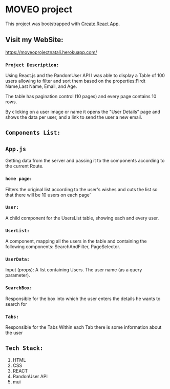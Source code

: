 # MOVEO project

This project was bootstrapped with [Create React App](https://github.com/facebook/create-react-app).

## Visit my WebSite:

https://moveoprojectnatali.herokuapp.com/

### `Project Description:`

Using React.js and the RandomUser API I was able to display a Table of 100 users allowing to filter and sort them based on the properties:Firdt Name,Last Name, Email, and Age.

The table has pagination control (10 pages) and every page contains 10 rows.

By clicking on a user image or name it opens the "User Details” page and shows the data per user, and a link to send the user a new email.

## `Components List:`

## `App.js`

Getting data from the server and passing it to the components according to the current Route.


### `home page:`

Filters the original list according to the user's wishes and cuts the list so that there will be 10 users on each page`

### `User:`
A child component for the UsersList table, showing each and every user.
### `UserList:`
A component, mapping all the users in the table and containing the following components: SearchAndFilter, PageSelector.

### `UserData:`

Input (props):
A list containing Users.
The user name (as a query parameter).

### `SearchBox:`
Responsible for the box into which the user enters the details he wants to search for

### `Tabs:`
Responsible for the Tabs Within each Tab there is some information about the user

## `Tech Stack:`
1. HTML
2. CSS
3. REACT
4. RandonUser API
5. mui


